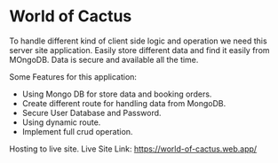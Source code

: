 # World of Cactus

To handle different kind of client side logic and operation we need this server site application. Easily store different data and find it easily from MOngoDB. Data is secure and available all the time.

Some Features for this application:

- Using Mongo DB for store data and booking orders.
- Create different route for handling data from MongoDB.
- Secure User Database and Password.
- Using dynamic route.
- Implement full crud operation.

Hosting to live site. Live Site Link:  https://world-of-cactus.web.app/

